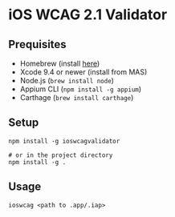 # iOS WCAG 2.1 Validator

## Prequisites
- Homebrew (install [here](https://brew.sh/))
- Xcode 9.4 or newer (install from MAS)
- Node.js (`brew install node`)
- Appium CLI (`npm install -g appium`)
- Carthage (`brew install carthage`)

## Setup
```
npm install -g ioswcagvalidator

# or in the project directory
npm install -g .
```

## Usage
```
ioswcag <path to .app/.iap>
```
